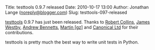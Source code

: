 Title: testtools 0.9.7 released
Date: 2010-10-17 13:00
Author: Jonathan Lange (noreply@blogger.com)
Slug: testtools-097-released

[testtools](http://pypi.python.org/pypi/testtools) 0.9.7 has just been
released. Thanks to [Robert Collins](https://launchpad.net/~lifeless),
[James Westby](http://jameswestby.net/weblog), [Andrew
Bennetts](http://bemusement.org/), [Martin
[gz]](https://edge.launchpad.net/~gz) and [Canonical
Ltd](http://canonical.com/) for their contributions.  
  
testtools is pretty much the best way to write unit tests in Python.

